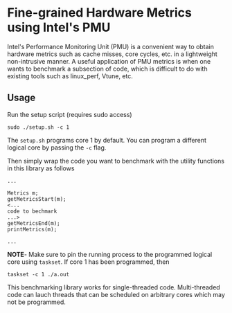 # Fine-grained Hardware Metrics using Intel's PMU

Intel's Performance Monitoring Unit (PMU) is a convenient way to obtain hardware metrics such as cache misses, core cycles, etc. in a lightweight non-intrusive manner. A useful application of PMU metrics is when one wants to benchmark a subsection of code, which is difficult to do with existing tools such as linux_perf, Vtune, etc.

## Usage

Run the setup script (requires sudo access)
```
sudo ./setup.sh -c 1
```

The `setup.sh` programs core 1 by default. You can program a different logical core by passing the `-c` flag.

Then simply wrap the code you want to benchmark with the utility functions in this library as follows

```
...

Metrics m;
getMetricsStart(m);
<...
code to bechmark
...>
getMetricsEnd(m);
printMetrics(m);

...
```

**NOTE**- Make sure to pin the running process to the programmed logical core using `taskset`. If core 1 has been programmed, then

```
taskset -c 1 ./a.out
```

This benchmarking library works for single-threaded code. Multi-threaded code can lauch threads that can be scheduled on arbitrary cores which may not be programmed.
